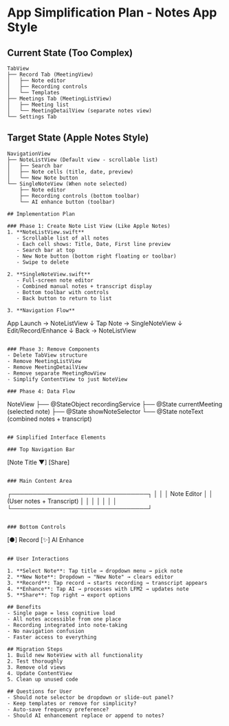 # App Simplification Plan - Notes App Style

## Current State (Too Complex)
```
TabView
├── Record Tab (MeetingView)
│   ├── Note editor
│   ├── Recording controls
│   └── Templates
├── Meetings Tab (MeetingListView)
│   ├── Meeting list
│   └── MeetingDetailView (separate notes view)
└── Settings Tab
```

## Target State (Apple Notes Style)
```
NavigationView
├── NoteListView (Default view - scrollable list)
│   ├── Search bar
│   ├── Note cells (title, date, preview)
│   └── New Note button
└── SingleNoteView (When note selected)
    ├── Note editor
    ├── Recording controls (bottom toolbar)
    └── AI enhance button (toolbar)

## Implementation Plan

### Phase 1: Create Note List View (Like Apple Notes)
1. **NoteListView.swift**
   - Scrollable list of all notes
   - Each cell shows: Title, Date, First line preview
   - Search bar at top
   - New Note button (bottom right floating or toolbar)
   - Swipe to delete

2. **SingleNoteView.swift**
   - Full-screen note editor
   - Combined manual notes + transcript display
   - Bottom toolbar with controls
   - Back button to return to list

3. **Navigation Flow**
```
App Launch → NoteListView
    ↓
Tap Note → SingleNoteView
    ↓
Edit/Record/Enhance
    ↓
Back → NoteListView
```

### Phase 3: Remove Components
- Delete TabView structure
- Remove MeetingListView
- Remove MeetingDetailView  
- Remove separate MeetingRowView
- Simplify ContentView to just NoteView

### Phase 4: Data Flow
```
NoteView
  ├── @StateObject recordingService
  ├── @State currentMeeting (selected note)
  ├── @State showNoteSelector
  └── @State noteText (combined notes + transcript)
```

## Simplified Interface Elements

### Top Navigation Bar
```
[Note Title ▼]                    [Share]
```

### Main Content Area
```
┌────────────────────────────────┐
│                                │
│     Note Editor                │
│     (User notes + Transcript)  │
│                                │
│                                │
│                                │
└────────────────────────────────┘
```

### Bottom Controls
```
[●] Record     [✨] AI Enhance
```

## User Interactions

1. **Select Note**: Tap title → dropdown menu → pick note
2. **New Note**: Dropdown → "New Note" → clears editor
3. **Record**: Tap record → starts recording → transcript appears
4. **Enhance**: Tap AI → processes with LFM2 → updates note
5. **Share**: Top right → export options

## Benefits
- Single page = less cognitive load
- All notes accessible from one place
- Recording integrated into note-taking
- No navigation confusion
- Faster access to everything

## Migration Steps
1. Build new NoteView with all functionality
2. Test thoroughly
3. Remove old views
4. Update ContentView
5. Clean up unused code

## Questions for User
- Should note selector be dropdown or slide-out panel?
- Keep templates or remove for simplicity?
- Auto-save frequency preference?
- Should AI enhancement replace or append to notes?